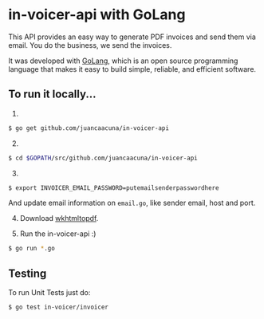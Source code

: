 in-voicer-api with GoLang
==========

This API provides an easy way to generate PDF invoices and send them via email. You do the business, we send the invoices.

It was developed with [GoLang](https://golang.org/), which is an open source programming language that makes it easy to build simple, reliable, and efficient software.


To run it locally...
-----

1. 
```bash
$ go get github.com/juancaacuna/in-voicer-api
```
2. 
```bash
$ cd $GOPATH/src/github.com/juancaacuna/in-voicer-api
```
3. 
```bash
$ export INVOICER_EMAIL_PASSWORD=putemailsenderpasswordhere
```
And update email information on `email.go`, like sender email, host and port.

4. Download [wkhtmltopdf](https://wkhtmltopdf.org/downloads.html).

5. Run the in-voicer-api :)
```bash
$ go run *.go
```


Testing
-----
To run Unit Tests just do:

```bash
$ go test in-voicer/invoicer
```
